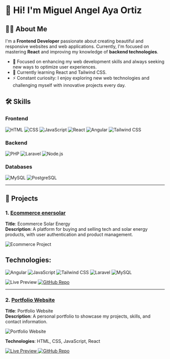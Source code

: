 # 👋 Hi! I'm Miguel Angel Aya Ortiz

## 👨‍💻 About Me
I'm a **Frontend Developer** passionate about creating beautiful and responsive websites and web applications. Currently, I'm focused on mastering **React** and improving my knowledge of **backend technologies**.

- 🚀 Focused on enhancing my web development skills and always seeking new ways to optimize user experiences.
- 🌱 Currently learning React and Tailwind CSS.
- ⚡ Constant curiosity: I enjoy exploring new web technologies and challenging myself with innovative projects every day.

## 🛠️ Skills

### Frontend
<p align="left">
  <img src="https://img.shields.io/badge/HTML-%23E34F26.svg?&style=for-the-badge&logo=html5&logoColor=white" alt="HTML">
  <img src="https://img.shields.io/badge/CSS-%231572B6.svg?&style=for-the-badge&logo=css3&logoColor=white" alt="CSS">
  <img src="https://img.shields.io/badge/JavaScript-%23F7DF1E.svg?&style=for-the-badge&logo=javascript&logoColor=black" alt="JavaScript">
  <img src="https://img.shields.io/badge/React-%2361DAFB.svg?&style=for-the-badge&logo=react&logoColor=black" alt="React">
  <img src="https://img.shields.io/badge/Angular-%23DD0031.svg?&style=for-the-badge&logo=angular&logoColor=white" alt="Angular">
  <img src="https://img.shields.io/badge/Tailwind%20CSS-%2338B2AC.svg?&style=for-the-badge&logo=tailwindcss&logoColor=white" alt="Tailwind CSS">
</p>

### Backend
<p align="left">
  <img src="https://img.shields.io/badge/PHP-%23777BB4.svg?&style=for-the-badge&logo=php&logoColor=white" alt="PHP">
  <img src="https://img.shields.io/badge/Laravel-%23FF2D20.svg?&style=for-the-badge&logo=laravel&logoColor=white" alt="Laravel">
  <img src="https://img.shields.io/badge/Node.js-%23339933.svg?&style=for-the-badge&logo=node.js&logoColor=white" alt="Node.js">
</p>

### Databases
<p align="left">
  <img src="https://img.shields.io/badge/MySQL-%234479A1.svg?&style=for-the-badge&logo=mysql&logoColor=white" alt="MySQL">
  <img src="https://img.shields.io/badge/PostgreSQL-%23336791.svg?&style=for-the-badge&logo=postgresql&logoColor=white" alt="PostgreSQL">
</p>

---

## 🚀 Projects

### 1. [Ecommerce enersolar](https://github.com/miguelortiz-code/ecommerce)
**Title**: Ecommerce Solar Energy <br>
**Description**: A platform for buying and selling tech and solar energy products, with user authentication and product management.

![Ecommerce Project](https://upload.wikimedia.org/wikipedia/commons/5/58/Logo_Spidemar.png) <!-- Esta es la imagen de prueba, puedes cambiarla luego -->

## Technologies: 
<p align="left">
  <img src="https://img.shields.io/badge/Angular-%23DD0031.svg?&style=for-the-badge&logo=angular&logoColor=white" alt="Angular">
  <img src="https://img.shields.io/badge/JavaScript-%23F7DF1E.svg?&style=for-the-badge&logo=javascript&logoColor=black" alt="JavaScript">
  <img src="https://img.shields.io/badge/Tailwind%20CSS-%2338B2AC.svg?&style=for-the-badge&logo=tailwindcss&logoColor=white" alt="Tailwind CSS">
  <img src="https://img.shields.io/badge/Laravel-%23FF2D20.svg?&style=for-the-badge&logo=laravel&logoColor=white" alt="Laravel">
  <img src="https://img.shields.io/badge/MySQL-%234479A1.svg?&style=for-the-badge&logo=mysql&logoColor=white" alt="MySQL">
</p>

<p align="left">
  <a>
    <img src="https://img.shields.io/badge/Preview-%239B59B6?style=for-the-badge&logo=googlechrome&logoColor=white" alt="Live Preview"/>
  </a>
  <a href="https://github.com/username/ecommerce-project">
    <img src="https://img.shields.io/badge/GitHub-181717?style=for-the-badge&logo=github&logoColor=white" alt="GitHub Repo"/>
  </a>
</p>

---

### 2. [Portfolio Website](https://github.com/username/portfolio-website)
**Title**: Portfolio Website  
**Description**: A personal portfolio to showcase my projects, skills, and contact information.

![Portfolio Website](https://upload.wikimedia.org/wikipedia/commons/5/58/Logo_Spidemar.png) <!-- Esta es la imagen de prueba, puedes cambiarla luego -->

**Technologies**: HTML, CSS, JavaScript, React

<p align="left">
  <a href="https://link-to-preview.com">
    <img src="https://img.shields.io/badge/Preview-%239B59B6?style=for-the-badge&logo=googlechrome&logoColor=white" alt="Live Preview"/>
  </a>
  <a href="https://github.com/username/portfolio-website">
    <img src="https://img.shields.io/badge/GitHub-181717?style=for-the-badge&logo=github&logoColor=white" alt="GitHub Repo"/>
  </a>
</p>


